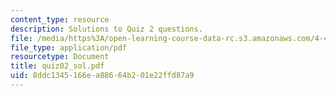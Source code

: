 ```yaml
---
content_type: resource
description: Solutions to Quiz 2 questions.
file: /media/https%3A/open-learning-course-data-rc.s3.amazonaws.com/4-461-building-technology-i-materials-and-construction-fall-2004/8ddc1345166ea88664b201e22ffd87a9_quiz02_sol.pdf
file_type: application/pdf
resourcetype: Document
title: quiz02_sol.pdf
uid: 8ddc1345-166e-a886-64b2-01e22ffd87a9
---
```

